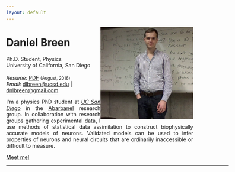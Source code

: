 ```yaml
---
layout: default
---
```


<!-- {% include image.html url="/images/teaching.jpg" caption="Daniel Breen" width=200 align="right" %} -->

<a href="/images/teaching.jpg" target="_blank"><img src="images/teaching.jpg" alt="Daniel Breen" style="width:250px;" align="right"></a>

# Daniel Breen
Ph.D. Student, Physics <br>
University of California, San Diego <br><br>
<em>Resume: </em><a href="/files/resume.pdf" target="_blank">PDF</a>  <small>(August, 2016)</small> <br>
<em>Email: </em><a href="mailto:dlbreen@ucsd.edu">dlbreen@ucsd.edu</a> | <a href="mailto:dnlbreen@gmail.com">dnlbreen@gmail.com</a> <br>

<p align="justify" style="max-width:600px">
I'm a physics PhD student at <em><a class="tosu" href="http://www.ucsd.edu/" target="_blank">UC San Diego</a></em> in the <a href="https://www-physics.ucsd.edu/fac_staff/fac_profile/faculty_description.php?person_id=1" target="_blank">Abarbanel</a> research group. In collaboration with research groups gathering experimental data, I use methods of statistical data assimilation to construct biophysically accurate models of neurons. Validated models can be used to infer properties of neurons and neural circuits that are ordinarily inaccessible or difficult to measure.<br></p>

<p><a href="http://doodle.com/dnlbreen" target="_blank">Meet me!</a></p>

<hr width="600px">

<br>


